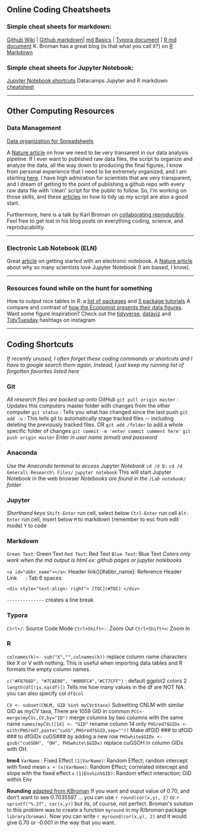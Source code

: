 ## Online Coding Cheatsheets 

### Simple cheat sheets for markdown:

[Github Wiki](https://github.com/adam-p/markdown-here/wiki/Markdown-Cheatsheet) | [Github markdown](https://help.github.com/en/categories/writing-on-github)| [md Basics](https://www.markdownguide.org/basic-syntax/) | [Typora document](http://support.typora.io/Markdown-Reference/) | [R md document](https://bookdown.org/yihui/rmarkdown/html-document.html)
K. Broman has a great blog (is that what you call it?) on [R Markdown](https://kbroman.org/knitr_knutshell/pages/Rmarkdown.html)

### Simple cheat sheets for Jupyter Notebook:

[Jupyter Notebook shortcuts](http://maxmelnick.com/2016/04/19/python-beginner-tips-and-tricks.html)
Datacamps Jupyter and R markdown [cheatsheet](https://datacamp-community-prod.s3.amazonaws.com/48093c40-5303-45f4-bbf9-0c96c0133c40)

------

## Other Computing Resources 

### Data Management

[Data organization for Spreadsheets](https://www.tandfonline.com/doi/full/10.1080/00031305.2017.1375989)

A [Nature article](https://www.nature.com/articles/d41586-018-06008-w?utm_source=twt_nr&utm_medium=social&utm_campaign=NNPnature) on how we need to be very transarent in our data analysis pipeline. If I ever want to published raw data files, the script to organize and analyze the data, all the way down to producing the final figures, I know from personal experience that I need to be extremely organized, and I am starting [here](https://www.nature.com/articles/d41586-018-06008-w?utm_source=twt_nr&utm_medium=social&utm_campaign=NNPnature). I have high admiration for scientists that are very transparent, and I dream of getting to the point of publishing a github repo with every raw data file with 'clean' script for the public to follow. So, I'm working on those skills, and these [articles](https://google.github.io/styleguide/Rguide.xml) on how to tidy up my script are also a good start.

Furthermore, here is a talk by Karl Broman on [collaborating reproducibly](https://t.co/yYQjWS768e). Feel free to get lost in his blog posts on everything coding, science, and reproducability.

------

### Electronic Lab Notebook (ELN)

Great [article](https://www.nature.com/articles/d41586-018-05895-3?utm_source=twt_nnc&utm_medium=social&utm_campaign=naturenews&sf195296490=1) on getting started with an electronic notebook.
A [Nature article](https://www.nature.com/articles/d41586-018-07196-1?tm_source=twt_nnc&utm_medium=social&utm_campaign=naturenews&sf201140318=1) about why so many scientists love Jupyter Notebook (I am biased, I know).

------

### Resources found while on the hunt for something

How to output nice tables in R: a [list of packages](https://community.rstudio.com/t/output-nice-looking-formatted-tables/1084) and [5 package tutorials](https://htmlpreview.github.io/?https://github.com/ropenscilabs/packagemetrics/blob/master/inst/examples/tableGallery.html)
A compare and contrast of [how the Economist presents their data figures](https://medium.economist.com/mistakes-weve-drawn-a-few-8cdd8a42d368).
Want some figure inspiration? Check out the [tidyverse](https://twitter.com/search?q=%23tidyverse&src=tyah), [dataviz](https://twitter.com/search?q=%23dataviz&src=typd) and [TidyTuesday](https://twitter.com/search?q=%23TidyTuesday&src=tyah) hashtags on instagram

------

## Coding Shortcuts

*If recently unused, I often forget these coding commands or shortcuts and I have to google search them again. Instead, I just keep my running list of forgotten favorites listed here*

### Git 

*All research files are backed up onto GitHub*
`git pull origin master` : Updates this computers master folder with changes from the other computer
`git status` : Tells you what has changed since the last push
`git add -u` : This tells git to automatically stage tracked files -- including deleting the previously tracked files.
    OR `git add /folder` to add a whole specific folder of changes
`git commit -m 'enter commit comment here'`
`git push origin master`
   *Enter in user name (email) and password*

### Anaconda 

*Use the Anaconda terminal to access Jupyter Notebook*
`cd /d D:`
`cd /d General\ Research\ Files/`
`jupyter notebook` This will start Jupyter Notebook in the web browser
   *Notebooks are found in the `/Lab notebook/` folder*

### Jupyter 

*Shorthand keys*
`Shift-Enter` run cell, select below
`Ctrl-Enter` run cell
`Alt-Enter` run cell, insert below
`M` to markdown (remember to esc from edit mode) `Y` to code

### Markdown 

`Green Text`: Green Text
`Red Text`: Red Text
`Blue Text`: Blue Text
*Colors only work when the md output is html ex: github pages or jupyter notebooks*

`<a id="abbr_name"></a>`: Header link()[#abbr_name]: Reference Header Link&nbsp;&nbsp;&nbsp;&nbsp;&nbsp;&nbsp;: Tab 6 spaces

`<div style="text-align: right"> [TOC](#TOC) </div>`

`--------------` creates a line break

### Typora 

`Ctrl+/`: Source Code Mode
`Ctrl+Shift+-`: Zoom Out
`Ctrl+Shift+=`: Zoom In

### R 

`colnames(k)<- sub("X","",colnames(k))` replace column name characters like X or V with nothing. This is useful when importing data tables and R formats the empty column names.

`c("#F8766D", "#7CAE00", "#00BFC4","#C77CFF")` : default ggplot2 colors
2
`length(df[!is.na(df)])` Tells me how many values in the df are NOT NA. you can also specify col `df$col`

`CV <- subset(CNLM, GID %in% myCVc$taxa)` Subsetting CNLM with similar GID as myCV taxa, There are 1059 GID in common
`PCC<- merge(myCVc,CV,by="ID")` merge columns by two columns with the same name
`names(myCVc)[14] <- "GID"` rename column 14 only
`PHSred7$GIDx <- with(PHSred7,paste("cuGS",PHSred7$GID,sep=""))` Make dfGID ### to dfGID ### to dfGIDx cuGS### by adding a new row
`PHSwhite$GIDx <- gsub("cuGSOH", "OH", PHSwhite\$GIDx)` replace cuGSOH in column GIDx with OH.

**lme4**
`VarName` : Fixed Effect
`(1|VarName)`: Random Effect; random intercept with fixed mean
`x + (x|VarName)`: Random Effect; correlated intercept and slope with the fixed effect `x`
`(1|Env%in%GID)`: Random effect interaction; GID within Env

**Rounding** [adapted from KBroman](https://kbroman.org/knitr_knutshell/pages/Rmarkdown.html)
If you want and ouput value of 0.70, and don’t want to see 0.7035597 ... you can use `r round(cor(x,y), 2)` or `r sprintf("%.2f", cor(x,y))` but its, of course, not perfect.
Broman's solution to this problem was to create a function `myround` in my R/broman package `library(broman)`. Now you can write `r myround(cor(x,y), 2)` and it would give 0.70 or -0.001 in the way that you want.

